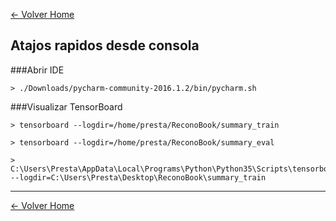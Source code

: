 [<- Volver Home](../README.md)  


## Atajos rapidos desde consola


###Abrir IDE

```shell
> ./Downloads/pycharm-community-2016.1.2/bin/pycharm.sh
```

###Visualizar TensorBoard

```shell
> tensorboard --logdir=/home/presta/ReconoBook/summary_train
```

```shell
> tensorboard --logdir=/home/presta/ReconoBook/summary_eval
```

```shell
>  C:\Users\Presta\AppData\Local\Programs\Python\Python35\Scripts\tensorboard --logdir=C:\Users\Presta\Desktop\ReconoBook\summary_train
```

  ***
[<- Volver Home](../README.md)
